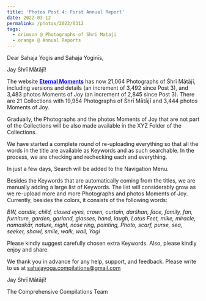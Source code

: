 ```yaml
---
title: 'Photos Post 4: First Annual Report'
date: 2022-03-12
permalink: /photos/2022/0312
tags:
  - crimson @ Photographs of Shri Mataji
  - orange @ Annual Reports
---
```


Dear Sahaja Yogis and Sahaja Yoginīs,

Jay Śhrī Mātājī!

The website <a href="https://eternalmoments.smugmug.com/"> <font color="blue"><b>Eternal Moments</b></font></a> has now 21,064 Photographs of Śhrī Mātājī, including versions and details (an increment of 3,492 since Post 3), and 3,483 photos Moments of Joy (an increment of 2,845 since Post 3). 
There are 21 Collections with 19,954 Photographs of Śhrī Mātājī and 3,444 photos Moments of Joy. 

Gradually, the Photographs and the photos Moments of Joy that are not part of the Collections will be also made available in the XYZ Folder of the Collections. 

We have started a complete round of re-uploading everything so that all the words in the title are available as Keywords and as such searchable. In the process, we are checking and rechecking each and everything. 

In just a few days, Search will be added to the Navigation Menu.

Besides the Keywords that are automatically coming from the titles, we are manually adding a large list of Keywords. The list will considerably grow as we re-upload more and more Photographs and photos Moments of Joy. Currently, besides the colors, it consists of the following words:

<i>BW, candle, child, closed eyes, crown, curtain, darśhan, face, family, fan, furniture, garden, garland, glasses, hand, laugh, Lotus Feet, mike, miracle, namaskār, nature, night, nose ring, painting, Photo, scarf, purse, sea, seeker, shawl, smile, walk, wall, Yogi</i>

Please kindly suggest carefully chosen extra Keywords. Also, please kindly enjoy and share.

We thank you in advance for any help, support, and feedback. Please write to us at sahajayoga.compilations@gmail.com

Jay Śhrī Mātājī!

The Comprehensive Compilations Team